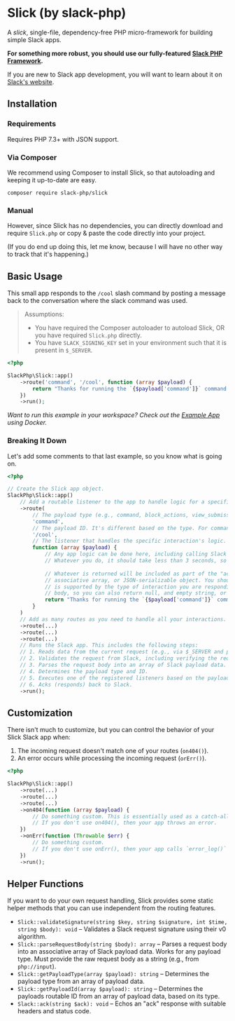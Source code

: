 # Slick (by slack-php)

A _slick_, single-file, dependency-free PHP micro-framework for building simple Slack apps.

**For something more robust, you should use our fully-featured [Slack PHP Framework][1].**

If you are new to Slack app development, you will want to learn about it on [Slack's website][2].

## Installation

### Requirements

Requires PHP 7.3+ with JSON support.

### Via Composer

We recommend using Composer to install Slick, so that autoloading and keeping it up-to-date are easy.

```
composer require slack-php/slick
```

### Manual

However, since Slick has no dependencies, you can directly download and require `Slick.php` or copy & paste the code
directly into your project.

(If you do end up doing this, let me know, because I will have no other way to track that it's happening.)

## Basic Usage

This small app responds to the `/cool` slash command by posting a message back to the conversation where
the slack command was used.

> Assumptions:
>
> - You have required the Composer autoloader to autoload Slick, OR you have required `Slick.php` directly.
> - You have `SLACK_SIGNING_KEY` set in your environment such that it is present in `$_SERVER`.

```php
<?php

SlackPhp\Slick::app()
    ->route('command', '/cool', function (array $payload) {
        return "Thanks for running the `{$payload['command']}` command. You are cool! :thumbsup:";
    })
    ->run();
```

_Want to run this example in your workspace? Check out the [Example App][3] using Docker._

### Breaking It Down

Let's add some comments to that last example, so you know what is going on.

```php
<?php

// Create the Slick app object.
SlackPhp\Slick::app()
    // Add a routable listener to the app to handle logic for a specific interaction.
    ->route(
        // The payload type (e.g., command, block_actions, view_submission, shortcut, and others).
        'command',
        // The payload ID. It's different based on the type. For commands, it is the command name.
        '/cool',
        // The listener that handles the specific interaction's logic.
        function (array $payload) {
            // Any app logic can be done here, including calling Slack's APIs.
            // Whatever you do, it should take less than 3 seconds, so you can "ack" before Slack's timeout.
        
            // Whatever is returned will be included as part of the "ack" (response) body. You can return a string, an
            // associative array, or JSON-serializable object. You should make sure that anything you include in the ack
            // is supported by the type of interaction you are responding to. Many interactions don't require an ack
            // body, so you can also return null, and empty string, or just omit a return statement, entirely.
            return "Thanks for running the `{$payload['command']}` command. You are cool! :thumbsup:";
        }
    )
    // Add as many routes as you need to handle all your interactions.
    ->route(...)
    ->route(...)
    ->route(...)
    // Runs the Slack app. This includes the following steps:
    // 1. Reads data from the current request (e.g., via $_SERVER and php://input).
    // 2. Validates the request from Slack, including verifying the request signature from the header.
    // 3. Parses the request body into an array of Slack payload data.
    // 4. Determines the payload type and ID.
    // 5. Executes one of the registered listeners based on the payload type and ID.
    // 6. Acks (responds) back to Slack.
    ->run();
```

## Customization

There isn't much to customize, but you can control the behavior of your Slick Slack app when:

1. The incoming request doesn't match one of your routes (`on404()`).
2. An error occurs while processing the incoming request (`orErr()`).

```php
<?php

SlackPhp\Slick::app()
    ->route(...)
    ->route(...)
    ->route(...)
    ->on404(function (array $payload) {
        // Do something custom. This is essentially used as a catch-all listener.
        // If you don't use on404(), then your app throws an error.
    })
    ->onErr(function (Throwable $err) {
        // Do something custom.
        // If you don't use onErr(), then your app calls `error_log()` and acks with a 500-level response.
    })
    ->run();
```

## Helper Functions

If you want to do your own request handling, Slick provides some static helper methods that you can use independent from
the routing features.

- `Slick::validateSignature(string $key, string $signature, int $time, string $body): void` – Validates a Slack request
  signature using their v0 algorithm.
- `Slick::parseRequestBody(string $body): array` – Parses a request body into an associative array of Slack payload
  data. Works for any payload type. Must provide the raw request body as a string (e.g., from `php://input`).
- `Slick::getPayloadType(array $payload): string` – Determines the payload type from an array of payload data.
- `Slick::getPayloadId(array $payload): string` – Determines the payloads routable ID from an array of payload data,
  based on its type.
- `Slack::ack(string $ack): void` – Echos an "ack" response with suitable headers and status code.

[1]: https://github.com/slack-php/slack-php-app-framework
[2]: https://api.slack.com/start
[3]: https://github.com/slack-php/slack-php-slick/tree/main/example

